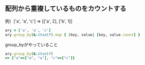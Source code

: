 ## 配列から重複しているものをカウントする

例）['a', 'a', 'c'] => [['a', 2], ['b', 1]]

```ruby
ary = ['a', 'a', 'c']
ary.group_by(&:itself).map { |key, value| [key, value.count] }
```

group_byがやっていること

```ruby
ary.group_by(&:itself)
=> {"a"=>["a", "a"], "c"=>["c"]}
```

